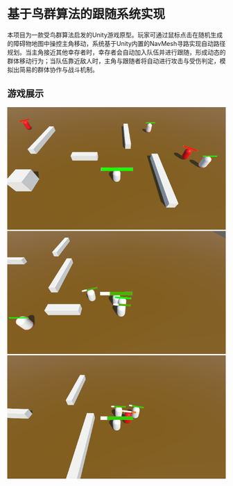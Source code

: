 # 基于鸟群算法的跟随系统实现
本项目为一款受鸟群算法启发的Unity游戏原型。玩家可通过鼠标点击在随机生成的障碍物地图中操控主角移动，系统基于Unity内置的NavMesh寻路实现自动路径规划。当主角接近其他幸存者时，幸存者会自动加入队伍并进行跟随，形成动态的群体移动行为；当队伍靠近敌人时，主角与跟随者将自动进行攻击与受伤判定，模拟出简易的群体协作与战斗机制。

## 游戏展示
![](https://github.com/Airy975/unity-Boids-Game/blob/main/image/1.png)
![](https://github.com/Airy975/unity-Boids-Game/blob/main/image/2.png)
![](https://github.com/Airy975/unity-Boids-Game/blob/main/image/3.png)